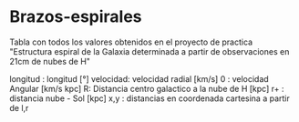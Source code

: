 # Brazos-espirales
Tabla con todos los valores obtenidos en el proyecto de practica "Estructura espiral de la Galaxia determinada a partir de observaciones en 21cm de nubes de H"



longitud : longitud [°]
velocidad: velocidad radial [km/s]
0 : velocidad Angular [km/s kpc]
R: Distancia centro galactico a la nube de H [kpc]
r+ : distancia nube - Sol [kpc]
x,y : distancias en coordenada cartesina a partir de l,r
